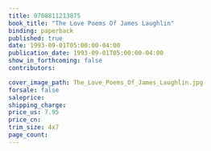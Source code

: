 ```yaml
---
title: 9780811213875
book_title: "The Love Poems Of James Laughlin"
binding: paperback
published: true
date: 1993-09-01T05:00:00-04:00
publication_date: 1993-09-01T05:00:00-04:00
show_in_forthcoming: false
contributors:

cover_image_path: The_Love_Poems_Of_James_Laughlin.jpg
forsale: false
saleprice:
shipping_charge:
price_us: 7.95
price_cn:
trim_size: 4x7
page_count:
---
```


